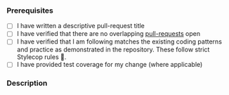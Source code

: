 ### Prerequisites

- [ ] I have written a descriptive pull-request title
- [ ] I have verified that there are no overlapping [pull-requests](https://github.com/SixLabors/Fonts/pulls) open
- [ ] I have verified that I am following matches the existing coding patterns and practice as demonstrated in the repository. These follow strict Stylecop rules :cop:.
- [ ] I have provided test coverage for my change (where applicable)

### Description
<!-- A description of the changes proposed in the pull-request -->

<!-- Thanks for contributing to SixLabors.Fonts! -->

